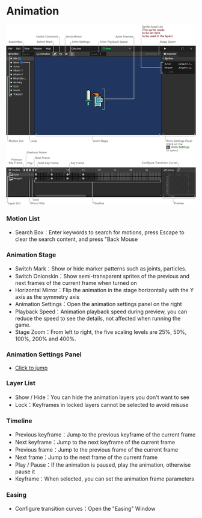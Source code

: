 # Animation

![](img/animation-1.png)

### Motion List

- Search Box：Enter keywords to search for motions, press Escape to clear the search content, and press "Back Mouse 

### Animation Stage

- Switch Mark：Show or hide marker patterns such as joints, particles.
- Switch Onionskin：Show semi-transparent sprites of the previous and next frames of the current frame when turned on
- Horizontal Mirror：Flip the animation in the stage horizontally with the Y axis as the symmetry axis
- Animation Settings：Open the animation settings panel on the right
- Playback Speed：Animation playback speed during preview, you can reduce the speed to see the details, not affected when running the game.
- Stage Zoom：From left to right, the five scaling levels are 25%, 50%, 100%, 200% and 400%.

### Animation Settings Panel

- [Click to jump](/docs/inspectors/animation/animation-settings)

### Layer List

- Show / Hide：You can hide the animation layers you don't want to see
- Lock：Keyframes in locked layers cannot be selected to avoid misuse

### Timeline

- Previous keyframe：Jump to the previous keyframe of the current frame
- Next keyframe：Jump to the next keyframe of the current frame
- Previous frame：Jump to the previous frame of the current frame
- Next frame：Jump to the next frame of the current frame
- Play / Pause：If the animation is paused, play the animation, otherwise pause it
- Keyframe：When selected, you can set the animation frame parameters

### Easing

- Configure transition curves：Open the "Easing" Window